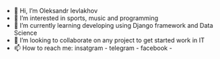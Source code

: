 - 👋 Hi, I’m Oleksandr Ievlakhov
- 👀 I’m interested in sports, music and programming  
- 🌱 I’m currently learning developing using Django framework and Data Science
- 💞️ I’m looking to collaborate on any project to get started work in IT
- 📫 How to reach me:
insatgram - 
telegram -
facebook - 

<!---
ievlakhov/ievlakhov is a ✨ special ✨ repository because its `README.md` (this file) appears on your GitHub profile.
You can click the Preview link to take a look at your changes.
--->
